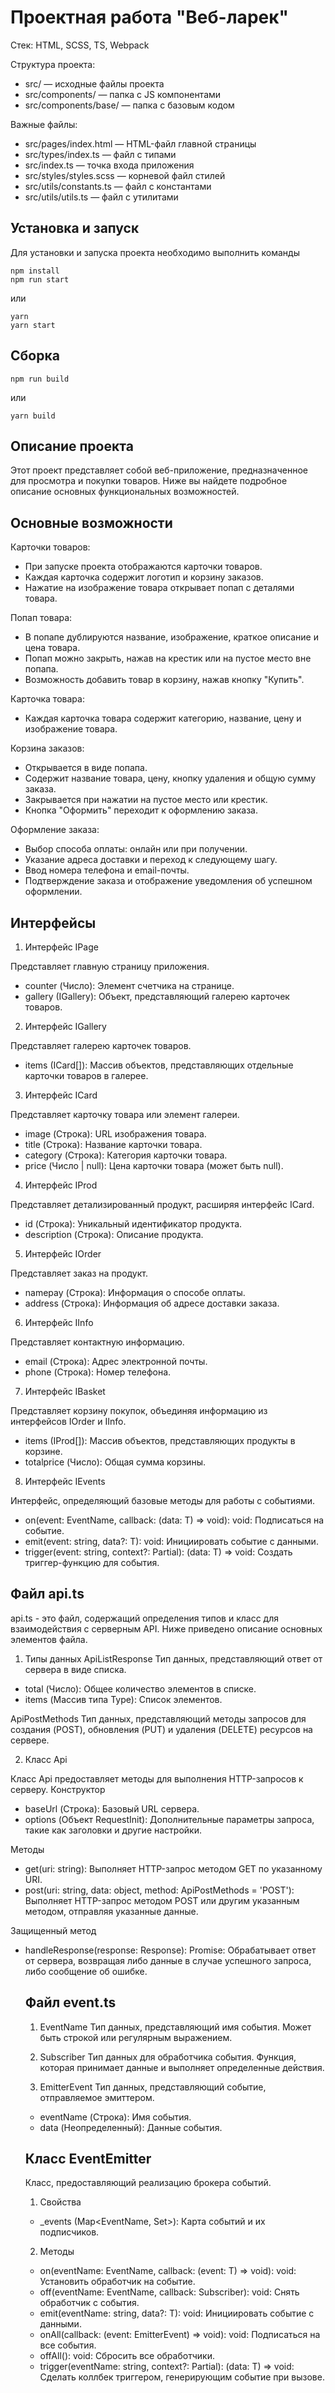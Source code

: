 # Проектная работа "Веб-ларек"

Стек: HTML, SCSS, TS, Webpack

Структура проекта:
- src/ — исходные файлы проекта
- src/components/ — папка с JS компонентами
- src/components/base/ — папка с базовым кодом

Важные файлы:
- src/pages/index.html — HTML-файл главной страницы
- src/types/index.ts — файл с типами
- src/index.ts — точка входа приложения
- src/styles/styles.scss — корневой файл стилей
- src/utils/constants.ts — файл с константами
- src/utils/utils.ts — файл с утилитами

## Установка и запуск
Для установки и запуска проекта необходимо выполнить команды

```
npm install
npm run start
```

или

```
yarn
yarn start
```
## Сборка

```
npm run build
```

или

```
yarn build
```

## Описание проекта

Этот проект представляет собой веб-приложение, предназначенное для просмотра и покупки товаров. 
Ниже вы найдете подробное описание основных функциональных возможностей.

## Основные возможности

Карточки товаров:
-  При запуске проекта отображаются карточки товаров.
-  Каждая карточка содержит логотип и корзину заказов.
-  Нажатие на изображение товара открывает попап с деталями товара.

Попап товара:
-  В попапе дублируются название, изображение, краткое описание и цена товара.
-  Попап можно закрыть, нажав на крестик или на пустое место вне попапа.
-  Возможность добавить товар в корзину, нажав кнопку "Купить".

Карточка товара:
-  Каждая карточка товара содержит категорию, название, цену и изображение товара.

Корзина заказов:
-  Открывается в виде попапа.
-  Содержит название товара, цену, кнопку удаления и общую сумму заказа.
-  Закрывается при нажатии на пустое место или крестик.
-  Кнопка "Оформить" переходит к оформлению заказа.

Оформление заказа:
-  Выбор способа оплаты: онлайн или при получении.
-  Указание адреса доставки и переход к следующему шагу.
-  Ввод номера телефона и email-почты.
-  Подтверждение заказа и отображение уведомления об успешном оформлении.


## Интерфейсы

1. Интерфейс IPage

Представляет главную страницу приложения.
-  counter (Число): Элемент счетчика на странице.
-  gallery (IGallery): Объект, представляющий галерею карточек товаров.

2. Интерфейс IGallery

Представляет галерею карточек товаров.
-  items (ICard[]): Массив объектов, представляющих отдельные карточки товаров в галерее.

3. Интерфейс ICard

Представляет карточку товара или элемент галереи.
-  image (Строка): URL изображения товара.
-  title (Строка): Название карточки товара.
-  category (Строка): Категория карточки товара.
-  price (Число | null): Цена карточки товара (может быть null).

4. Интерфейс IProd

Представляет детализированный продукт, расширяя интерфейс ICard.
-  id (Строка): Уникальный идентификатор продукта.
-  description (Строка): Описание продукта.

5. Интерфейс IOrder

Представляет заказ на продукт.
-  namepay (Строка): Информация о способе оплаты.
-  address (Строка): Информация об адресе доставки заказа.

6. Интерфейс IInfo

Представляет контактную информацию.
-  email (Строка): Адрес электронной почты.
-  phone (Строка): Номер телефона.

7. Интерфейс IBasket

Представляет корзину покупок, объединяя информацию из интерфейсов IOrder и IInfo.
-  items (IProd[]): Массив объектов, представляющих продукты в корзине.
-  totalprice (Число): Общая сумма корзины.

8. Интерфейс IEvents

Интерфейс, определяющий базовые методы для работы с событиями.
-  on<T extends object>(event: EventName, callback: (data: T) => void): void: Подписаться на событие.
-  emit<T extends object>(event: string, data?: T): void: Инициировать событие с данными.
-  trigger<T extends object>(event: string, context?: Partial<T>): (data: T) => void: Создать триггер-функцию для события.

## Файл api.ts

api.ts - это файл, содержащий определения типов и класс для взаимодействия с серверным API. Ниже приведено описание основных элементов файла.

1. Типы данных
ApiListResponse<Type>
Тип данных, представляющий ответ от сервера в виде списка.

-  total (Число): Общее количество элементов в списке.
-  items (Массив типа Type): Список элементов.

ApiPostMethods
Тип данных, представляющий методы запросов для создания (POST), обновления (PUT) и удаления (DELETE) ресурсов на сервере.

2. Класс Api

Класс Api предоставляет методы для выполнения HTTP-запросов к серверу.
Конструктор
-  baseUrl (Строка): Базовый URL сервера.
-  options (Объект RequestInit): Дополнительные параметры запроса, такие как заголовки и другие настройки.

Методы
-  get(uri: string): Выполняет HTTP-запрос методом GET по указанному URI.
-  post(uri: string, data: object, method: ApiPostMethods = 'POST'): Выполняет HTTP-запрос методом POST или другим указанным методом, отправляя указанные данные.

Защищенный метод
-  handleResponse(response: Response): Promise<object>: Обрабатывает ответ от сервера, возвращая либо данные в случае успешного запроса, либо сообщение об ошибке.

## Файл event.ts

1. EventName
Тип данных, представляющий имя события. Может быть строкой или регулярным выражением.

2. Subscriber
Тип данных для обработчика события. Функция, которая принимает данные и выполняет определенные действия.

3. EmitterEvent
Тип данных, представляющий событие, отправляемое эмиттером.
-  eventName (Строка): Имя события.
-  data (Неопределенный): Данные события.

## Класс EventEmitter
Класс, предоставляющий реализацию брокера событий.

1. Свойства
-  _events (Map<EventName, Set<Subscriber>>): Карта событий и их подписчиков.

2. Методы
-  on<T extends object>(eventName: EventName, callback: (event: T) => void): void: Установить обработчик на событие.
-  off(eventName: EventName, callback: Subscriber): void: Снять обработчик с события.
-  emit<T extends object>(eventName: string, data?: T): void: Инициировать событие с данными.
-  onAll(callback: (event: EmitterEvent) => void): void: Подписаться на все события.
-  offAll(): void: Сбросить все обработчики.
-  trigger<T extends object>(eventName: string, context?: Partial<T>): (data: T) => void: Сделать коллбек триггером, генерирующим событие при вызове.